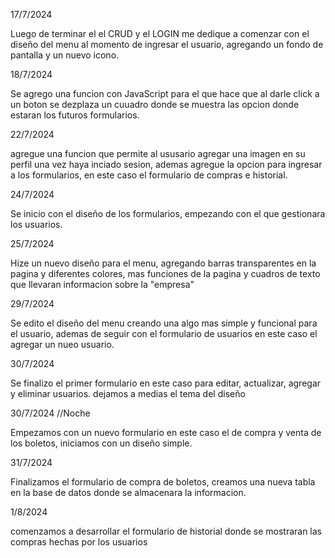17/7/2024

Luego de terminar el el CRUD y el LOGIN me dedique a comenzar con el diseño del menu al momento de ingresar el usuario, agregando un fondo de pantalla y un nuevo icono.

18/7/2024

Se agrego una funcion con JavaScript para el que hace que al darle click a un boton se dezplaza un cuuadro donde se muestra las opcion donde estaran los futuros formularios.

22/7/2024

agregue una funcion que permite al ususario agregar una imagen en su perfil una vez haya inciado sesion, ademas agregue la opcion para ingresar a los formularios, en este caso el formulario de compras e historial.

24/7/2024

Se inicio con el diseño de los formularios, empezando con el que gestionara los usuarios.

25/7/2024

Hize un nuevo diseño para el menu, agregando barras transparentes en la pagina y diferentes colores, mas funciones de la pagina y cuadros de texto que llevaran informacion sobre la "empresa"

29/7/2024

Se edito el diseño del menu creando una algo mas simple y funcional para el usuario, ademas de seguir con el formulario de usuarios en este caso el agregar un nueo usuario.

30/7/2024

Se finalizo el primer formulario en este caso para editar, actualizar, agregar y eliminar usuarios. dejamos a medias el tema del diseño

30/7/2024 //Noche

Empezamos con un nuevo formulario en este caso el de compra y venta de los boletos, iniciamos con un diseño simple.

31/7/2024

Finalizamos el formulario de compra de boletos, creamos una nueva tabla en la base de datos donde se almacenara la informacion.

1/8/2024

comenzamos a desarrollar el formulario de historial donde se mostraran las compras hechas por los usuarios
